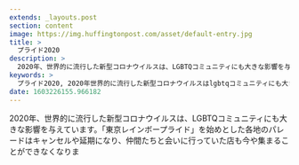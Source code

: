 ```yaml
--- 
extends: _layouts.post 
section: content 
image: https://img.huffingtonpost.com/asset/default-entry.jpg 
title: > 
  プライド2020 
description: > 
  2020年、世界的に流行した新型コロナウイルスは、LGBTQコミュニティにも大きな影響を与えています。「東京レインボープライド」を始めとした各地のパレードはキャンセルや延期になり、仲間たちと会いに行っていた店も今や集まることができなくなりま 
keywords: > 
  プライド2020, 2020年世界的に流行した新型コロナウイルスはlgbtqコミュニティにも大きな影響を与えています東京レインボープライドを始めとした各地のパレードはキャンセルや延期になり仲間たちと会いに行っていた店も今や集まることができなくなりま 
date: 1603226155.966182 
--- 
```

<div><p class="card__description">2020&#24180;&#12289;&#19990;&#30028;&#30340;&#12395;&#27969;&#34892;&#12375;&#12383;&#26032;&#22411;&#12467;&#12525;&#12490;&#12454;&#12452;&#12523;&#12473;&#12399;&#12289;LGBTQ&#12467;&#12511;&#12517;&#12491;&#12486;&#12451;&#12395;&#12418;&#22823;&#12365;&#12394;&#24433;&#38911;&#12434;&#19982;&#12360;&#12390;&#12356;&#12414;&#12377;&#12290;&#12300;&#26481;&#20140;&#12524;&#12452;&#12531;&#12508;&#12540;&#12503;&#12521;&#12452;&#12489;&#12301;&#12434;&#22987;&#12417;&#12392;&#12375;&#12383;&#21508;&#22320;&#12398;&#12497;&#12524;&#12540;&#12489;&#12399;&#12461;&#12515;&#12531;&#12475;&#12523;&#12420;&#24310;&#26399;&#12395;&#12394;&#12426;&#12289;&#20210;&#38291;&#12383;&#12385;&#12392;&#20250;&#12356;&#12395;&#34892;&#12387;&#12390;&#12356;&#12383;&#24215;&#12418;&#20170;&#12420;&#38598;&#12414;&#12427;&#12371;&#12392;&#12364;&#12391;&#12365;&#12394;&#12367;&#12394;&#12426;&#12414;</p></div>